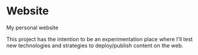 # Website
My personal website

This project has the intention to be an experimentation place where I'll test new technologies and strategies to deploy/publish content on the web.

